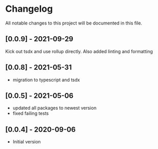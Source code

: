 # Changelog

All notable changes to this project will be documented in this file.

## [0.0.9] - 2021-09-29

Kick out tsdx and use rollup directly. Also added linting and formatting

## [0.0.8] - 2021-05-31

- migration to typescript and tsdx

## [0.0.5] - 2021-05-06

- updated all packages to newest version
- fixed failing tests

## [0.0.4] - 2020-09-06

- Initial version
